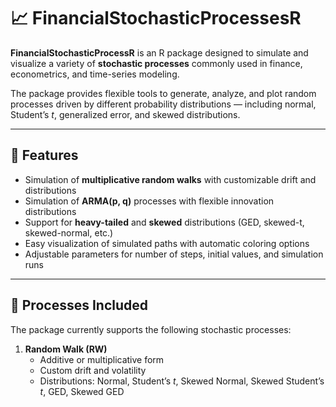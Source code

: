 # 📈 FinancialStochasticProcessesR

**FinancialStochasticProcessR** is an R package designed to simulate and visualize a variety of **stochastic processes** commonly used in finance, econometrics, and time-series modeling.

The package provides flexible tools to generate, analyze, and plot random processes driven by different probability distributions — including normal, Student’s *t*, generalized error, and skewed distributions.

---

## 🚀 Features

- Simulation of **multiplicative random walks** with customizable drift and distributions  
- Simulation of **ARMA(p, q)** processes with flexible innovation distributions  
- Support for **heavy-tailed** and **skewed** distributions (GED, skewed-t, skewed-normal, etc.)  
- Easy visualization of simulated paths with automatic coloring options  
- Adjustable parameters for number of steps, initial values, and simulation runs  

---

## 🧩 Processes Included

The package currently supports the following stochastic processes:

1. **Random Walk (RW)**  
   - Additive or multiplicative form  
   - Custom drift and volatility  
   - Distributions: Normal, Student’s *t*, Skewed Normal, Skewed Student’s *t*, GED, Skewed GED  
